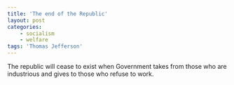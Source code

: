 ```yaml
---
title: 'The end of the Republic'
layout: post
categories:
    - socialism
    - welfare
tags: 'Thomas Jefferson'
---
```


The republic will cease to exist when Government takes from those who are industrious and gives to those who refuse to work.